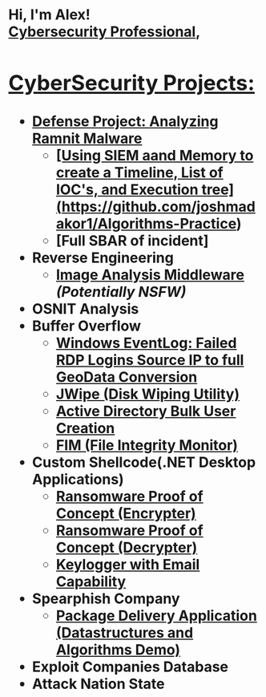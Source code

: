 <h1>Hi, I'm Alex! <br/><a href="https://github.com/CS-AE00">Cybersecurity Professional</a>, <a href="https://www.linkedin.com/in/alexandra-echazarreta-8a3225229/">
<h2> CyberSecurity Projects:</h2>

- <b>Defense Project: Analyzing Ramnit Malware </b>
  - [Using SIEM aand Memory to create a Timeline, List of IOC's, and Execution tree] (https://github.com/joshmadakor1/Algorithms-Practice)
  - [Full SBAR of incident] 
- <b>Reverse Engineering</b>
  - [Image Analysis Middleware](https://github.com/joshmadakor1/4chan-Image-Analysis-Middleware-C964) <b><i>(Potentially NSFW)</b></i>
- <b>OSNIT Analysis</b>
- <b>Buffer Overflow</b>
  - [Windows EventLog: Failed RDP Logins Source IP to full GeoData Conversion](https://github.com/joshmadakor1/Sentinel-Lab)
  - [JWipe (Disk Wiping Utility)](https://github.com/joshmadakor1/Jwipe.PowerShell)
  - [Active Directory Bulk User Creation](https://github.com/joshmadakor1/AD_PS)
  - [FIM (File Integrity Monitor)](https://github.com/joshmadakor1/PowerShell-Integrity-FIM)
- <b> Custom Shellcode(.NET Desktop Applications)</b>
  - [Ransomware Proof of Concept (Encrypter)](https://github.com/joshmadakor1/EncrypterPOC)
  - [Ransomware Proof of Concept (Decrypter)](https://github.com/joshmadakor1/DecrypterPOC)
  - [Keylogger with Email Capability](https://github.com/joshmadakor1/Key-Logger-With-Email)
- <b>Spearphish Company</b>
  - [Package Delivery Application (Datastructures and Algorithms Demo)](https://github.com/joshmadakor1/Package-Delivery-Pathfinding-Algorithm)
- <b>Exploit Companies Database </b>
- <b>Attack Nation State </b>
